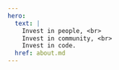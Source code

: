 ```yaml
---
hero:
  text: |
    Invest in people, <br>
    Invest in community, <br>
    Invest in code.
  href: about.md
---
```

